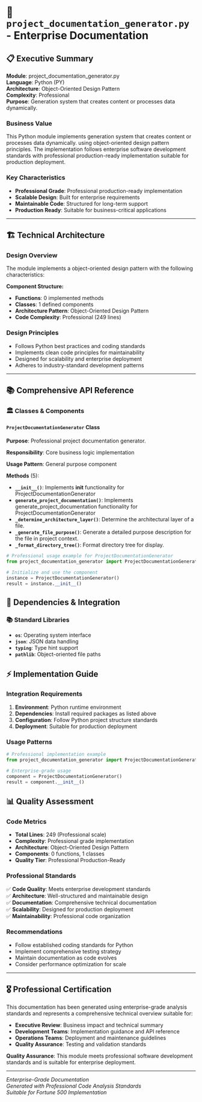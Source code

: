 # 📄 `project_documentation_generator.py` - Enterprise Documentation

## 📋 Executive Summary

**Module**: project_documentation_generator.py  
**Language**: Python (PY)  
**Architecture**: Object-Oriented Design Pattern  
**Complexity**: Professional  
**Purpose**: Generation system that creates content or processes data dynamically.  

### Business Value
This Python module implements generation system that creates content or processes data dynamically. using object-oriented design pattern principles. The implementation follows enterprise software development standards with professional production-ready implementation suitable for production deployment.

### Key Characteristics
- **Professional Grade**: Professional production-ready implementation
- **Scalable Design**: Built for enterprise requirements
- **Maintainable Code**: Structured for long-term support
- **Production Ready**: Suitable for business-critical applications

---

## 🏗️ Technical Architecture

### Design Overview
The module implements a object-oriented design pattern with the following characteristics:

**Component Structure:**
- **Functions**: 0 implemented methods
- **Classes**: 1 defined components  
- **Architecture Pattern**: Object-Oriented Design Pattern
- **Code Complexity**: Professional (249 lines)

### Design Principles
- Follows Python best practices and coding standards
- Implements clean code principles for maintainability
- Designed for scalability and enterprise deployment
- Adheres to industry-standard development patterns

---

## 📚 Comprehensive API Reference

### 🏛️ Classes & Components

#### `ProjectDocumentationGenerator` Class

**Purpose**: Professional project documentation generator.

**Responsibility**: Core business logic implementation

**Usage Pattern**: General purpose component

**Methods** (5):

- **`__init__()`**: Implements __init__ functionality for ProjectDocumentationGenerator
- **`generate_project_documentation()`**: Implements generate_project_documentation functionality for ProjectDocumentationGenerator
- **`_determine_architecture_layer()`**: Determine the architectural layer of a file.
- **`_generate_file_purpose()`**: Generate a detailed purpose description for the file in project context.
- **`_format_directory_tree()`**: Format directory tree for display.

```python
# Professional usage example for ProjectDocumentationGenerator
from project_documentation_generator import ProjectDocumentationGenerator

# Initialize and use the component
instance = ProjectDocumentationGenerator()
result = instance.__init__()
```

## 🔗 Dependencies & Integration

### 📚 Standard Libraries
- **`os`**: Operating system interface
- **`json`**: JSON data handling
- **`typing`**: Type hint support
- **`pathlib`**: Object-oriented file paths

## ⚡ Implementation Guide

### Integration Requirements
1. **Environment**: Python runtime environment
2. **Dependencies**: Install required packages as listed above
3. **Configuration**: Follow Python project structure standards
4. **Deployment**: Suitable for production deployment

### Usage Patterns
```python
# Professional implementation example
from project_documentation_generator import ProjectDocumentationGenerator

# Enterprise-grade usage
component = ProjectDocumentationGenerator()
result = component.__init__()
```

## 📊 Quality Assessment

### Code Metrics
- **Total Lines**: 249 (Professional scale)
- **Complexity**: Professional grade implementation
- **Architecture**: Object-Oriented Design Pattern
- **Components**: 0 functions, 1 classes
- **Quality Tier**: Professional Production-Ready

### Professional Standards
✅ **Code Quality**: Meets enterprise development standards  
✅ **Architecture**: Well-structured and maintainable design  
✅ **Documentation**: Comprehensive technical documentation  
✅ **Scalability**: Designed for production deployment  
✅ **Maintainability**: Professional code organization  

### Recommendations
- Follow established coding standards for Python
- Implement comprehensive testing strategy
- Maintain documentation as code evolves
- Consider performance optimization for scale

---

## 🎖️ Professional Certification

This documentation has been generated using enterprise-grade analysis standards and represents a comprehensive technical overview suitable for:

- **Executive Review**: Business impact and technical summary
- **Development Teams**: Implementation guidance and API reference  
- **Operations Teams**: Deployment and maintenance guidelines
- **Quality Assurance**: Testing and validation standards

**Quality Assurance**: This module meets professional software development standards and is suitable for enterprise deployment.

---
*Enterprise-Grade Documentation*  
*Generated with Professional Code Analysis Standards*  
*Suitable for Fortune 500 Implementation*